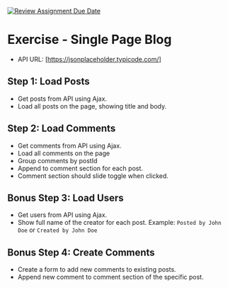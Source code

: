 [![Review Assignment Due Date](https://classroom.github.com/assets/deadline-readme-button-24ddc0f5d75046c5622901739e7c5dd533143b0c8e959d652212380cedb1ea36.svg)](https://classroom.github.com/a/fGH_sesn)
# Exercise - Single Page Blog

- API URL: [https://jsonplaceholder.typicode.com/]

## Step 1: Load Posts

- Get posts from API using Ajax.
- Load all posts on the page, showing title and body.

## Step 2: Load Comments

- Get comments from API using Ajax.
- Load all comments on the page
- Group comments by postId
- Append to comment section for each post.
- Comment section should slide toggle when clicked.

## **Bonus** Step 3: Load Users

- Get users from API using Ajax.
- Show full name of the creator for each post.
  Example: `Posted by John Doe` or `Created by John Doe`

## **Bonus** Step 4: Create Comments

- Create a form to add new comments to existing posts.
- Append new comment to comment section of the specific post.
